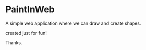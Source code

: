 # PaintInWeb

A simple web application where we can draw and create shapes.

created just for fun!

Thanks.
